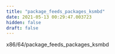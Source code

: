 ```yaml
---
title: "package_feeds_packages_ksmbd"
date: 2021-05-13 00:29:47.003723
hidden: false
draft: false
---
```


x86/64/package_feeds_packages_ksmbd

